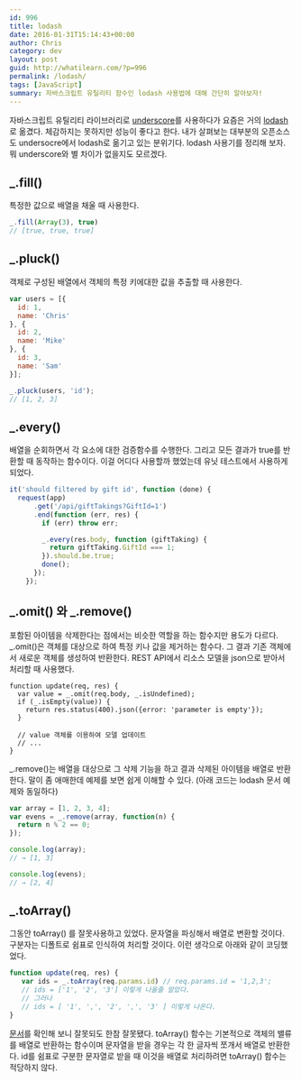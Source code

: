 ```yaml
---
id: 996
title: lodash
date: 2016-01-31T15:14:43+00:00
author: Chris
category: dev
layout: post
guid: http://whatilearn.com/?p=996
permalink: /lodash/
tags: [JavaScript]
summary: 자바스크립트 유틸리티 함수인 lodash 사용법에 대해 간단히 알아보자!
---
```



자바스크립트 유틸리티 라이브러리로 <a href="http://whatilearn.com/underscore-js/">underscore</a>를 사용하다가 요즘은 거의 [lodash](https://lodash.com)로 옮겼다. 체감하지는 못하지만 성능이 좋다고 한다. 내가 살펴보는 대부분의 오픈소스도  undersocre에서 lodash로 옮기고 있는 분위기다. lodash 사용기를 정리해 보자. 뭐 underscore와 별 차이가 없을지도 모르겠다.


## _.fill()

특정한 값으로 배열을 채울 때 사용한다.

```javascript
_.fill(Array(3), true)
// [true, true, true]
```

## _.pluck()

객체로 구성된 배열에서 객체의 특정 키에대한 값을 추출할 때 사용한다.

```javascript
var users = [{
  id: 1,
  name: 'Chris'
}, {
  id: 2,
  name: 'Mike'
}, {
  id: 3,
  name: 'Sam'
}];

_.pluck(users, 'id');
// [1, 2, 3]
```

## _.every()

배열을 순회하면서 각 요소에 대한 검증함수를 수행한다. 그리고 모든 결과가 true를 반환할 때 동작하는 함수이다. 이걸 어디다 사용할까 했었는데 유닛 테스트에서 사용하게 되었다.

```javascript
it('should filtered by gift id', function (done) {
  request(app)
      .get('/api/giftTakings?GiftId=1')
      .end(function (err, res) {
        if (err) throw err;

        _.every(res.body, function (giftTaking) {
          return giftTaking.GiftId === 1;
        }).should.be.true;
        done();
      });
    });
```

## _.omit() 와 _.remove()

포함된 아이템을 삭제한다는 점에서는 비슷한 역할을 하는 함수지만 용도가 다르다. _.omit()은 객체를 대상으로 하여 특정 키나 값을 제거하는 함수다. 그 결과 기존 객체에서 새로운 객체를 생성하여 반환한다. REST API에서 리소스 모델을 json으로 받아서 처리할 때 사용했다.

```
function update(req, res) {
  var value = _.omit(req.body, _.isUndefined);
  if (_.isEmpty(value)) {
    return res.status(400).json({error: 'parameter is empty'});
  }

  // value 객체를 이용하여 모델 업데이트
  // ...
}
```

_.remove()는 배열을 대상으로 그 삭제 기능을 하고 결과 삭제된 아이템을 배열로 반환한다. 말이 좀 애매한데 예제를 보면 쉽게 이해할 수 있다. (아래 코드는 lodash 문서 예제와 동일하다)

```javascript
var array = [1, 2, 3, 4];
var evens = _.remove(array, function(n) {
  return n % 2 == 0;
});

console.log(array);
// → [1, 3]

console.log(evens);
// → [2, 4]
```


## _.toArray()

그동안 toArray() 를 잘못사용하고 있었다. 문자열을 파싱해서 배열로 변환할 것이다. 구분자는 디폴트로 쉼표로 인식하여 처리할 것이다. 이런 생각으로 아래와 같이 코딩했었다.

```javascript
function update(req, res) {
   var ids = _.toArray(req.params.id) // req.params.id = '1,2,3';
   // ids = ['1', '2', '3'] 이렇게 나올줄 알았다.
   // 그러나
   // ids = [ '1', ',', '2', ',', '3' ] 이렇게 나온다.
}
```

[문서](https://lodash.com/docs#toArray)를 확인해 보니 잘못되도 한참 잘못됐다. toArray() 함수는 기본적으로 객체의 밸류를 배열로 반환하는 함수이며 문자열을 받을 경우는 각 한 글자씩 쪼개서 배열로 반환한다. id를 쉼표로 구분한 문자열로 받을 때 이것을 배열로 처리하려면 toArray() 함수는 적당하지 않다.
